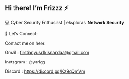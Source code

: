 ## Hi there! I’m Frizzz ⚡

💻 Cyber Security Enthusiast | eksplorasi **Network Security**

📡 Let’s Connect:

Contact me on here:

Gmail : [firstianyusrilkisnandaa@gmail.com](mailto:firstianyusrilkisnandaa@gmail.com)

Instagram : @ysrlgg

Discord : https://discord.gg/Kz9qQmVm



